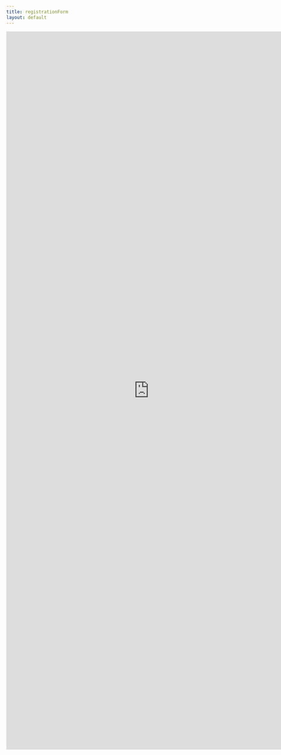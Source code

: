 ```yaml
---
title: registrationForm
layout: default
---
```

<!-- MAIN CONTENT -->
<div id="main_content_wrap" class="outer">
	 <section id="main_content" class="inner">
    
<div class="divLayoutContentMain">	
 <iframe src="https://docs.google.com/forms/d/1khHnl2zOKADkaAvQ24FbkfDZQ_HqGeNiQUqLPtyn8Vo/viewform?embedded=true" width="760" height="1910" frameborder="0" marginheight="0" marginwidth="0">読み込んでいます...</iframe>
</section>
</div>

